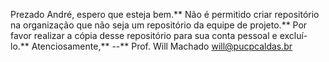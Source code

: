 Prezado André, espero que esteja bem.\**
Não é permitido criar repositório na organização que não seja um repositório da equipe de projeto.\**
Por favor realizar a cópia desse repositório para sua conta pessoal e excluí-lo.\**
Atenciosamente,\**
--\**
Prof. Will Machado
will@pucpcaldas.br
